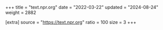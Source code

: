 +++
title = "text.npr.org"
date = "2022-03-22"
updated = "2024-08-24"
weight = 2882

[extra]
source = "https://text.npr.org"
ratio = 100
size = 3
+++

